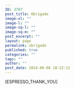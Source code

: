 ```yaml
---
ID: 3707
post_title: Obrigado
image-xl: ""
image-l: ""
image-sq-l: ""
image-sq-m: ""
post_excerpt: ""
layout: page
permalink: obrigado
published: true
categories: ""
tags: ""
author: ""
post_date: 2014-06-08 18:22:12
---
```

[ESPRESSO_THANK_YOU]
